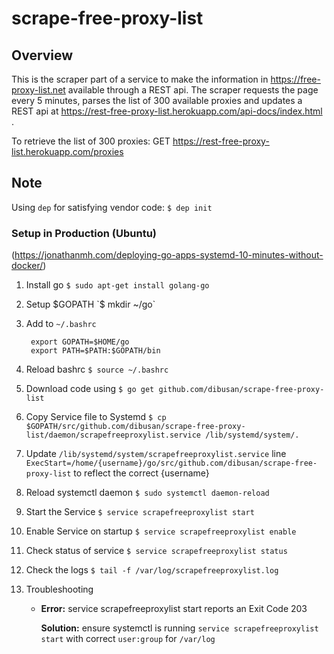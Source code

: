 # scrape-free-proxy-list

## Overview
This is the scraper part of a service to make the information in https://free-proxy-list.net available through a REST api. The scraper requests the page every 5 minutes, parses the list of 300 available proxies and updates a REST api at https://rest-free-proxy-list.herokuapp.com/api-docs/index.html . 

To retrieve the list of 300 proxies: GET https://rest-free-proxy-list.herokuapp.com/proxies

## Note
Using `dep` for satisfying vendor code: `$ dep init`

### Setup in Production (Ubuntu)
(https://jonathanmh.com/deploying-go-apps-systemd-10-minutes-without-docker/)
1. Install go `$ sudo apt-get install golang-go`
2. Setup $GOPATH `$ mkdir ~/go`
3. Add to `~/.bashrc`

        export GOPATH=$HOME/go
        export PATH=$PATH:$GOPATH/bin

4. Reload bashrc `$ source ~/.bashrc`            
5. Download code using `$ go get github.com/dibusan/scrape-free-proxy-list`
6. Copy Service file to Systemd `$ cp $GOPATH/src/github.com/dibusan/scrape-free-proxy-list/daemon/scrapefreeproxylist.service /lib/systemd/system/.`
7. Update `/lib/systemd/system/scrapefreeproxylist.service` line `ExecStart=/home/{username}/go/src/github.com/dibusan/scrape-free-proxy-list` to reflect the correct {username} 
5. Reload systemctl daemon `$ sudo systemctl daemon-reload`
5. Start the Service `$ service scrapefreeproxylist start`
6. Enable Service on startup `$ service scrapefreeproxylist enable`
7. Check status of service `$ service scrapefreeproxylist status`
8. Check the logs `$ tail -f /var/log/scrapefreeproxylist.log`
10. Troubleshooting
    
    -   **Error:** service scrapefreeproxylist start reports an Exit Code 203
    
        **Solution:** ensure systemctl is running `service scrapefreeproxylist start` with correct `user:group` for `/var/log`  
